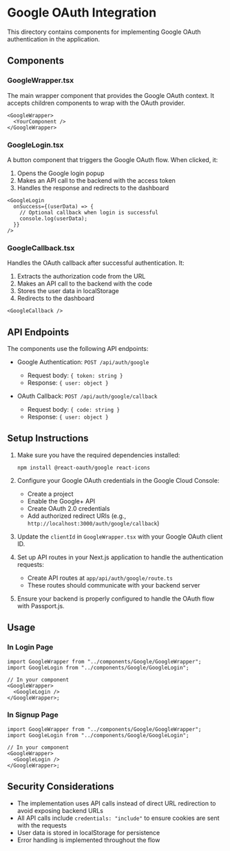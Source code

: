 # Google OAuth Integration

This directory contains components for implementing Google OAuth authentication in the application.

## Components

### GoogleWrapper.tsx

The main wrapper component that provides the Google OAuth context. It accepts children components to wrap with the OAuth provider.

```tsx
<GoogleWrapper>
  <YourComponent />
</GoogleWrapper>
```

### GoogleLogin.tsx

A button component that triggers the Google OAuth flow. When clicked, it:

1. Opens the Google login popup
2. Makes an API call to the backend with the access token
3. Handles the response and redirects to the dashboard

```tsx
<GoogleLogin
  onSuccess={(userData) => {
    // Optional callback when login is successful
    console.log(userData);
  }}
/>
```

### GoogleCallback.tsx

Handles the OAuth callback after successful authentication. It:

1. Extracts the authorization code from the URL
2. Makes an API call to the backend with the code
3. Stores the user data in localStorage
4. Redirects to the dashboard

```tsx
<GoogleCallback />
```

## API Endpoints

The components use the following API endpoints:

- Google Authentication: `POST /api/auth/google`

  - Request body: `{ token: string }`
  - Response: `{ user: object }`

- OAuth Callback: `POST /api/auth/google/callback`
  - Request body: `{ code: string }`
  - Response: `{ user: object }`

## Setup Instructions

1. Make sure you have the required dependencies installed:

   ```
   npm install @react-oauth/google react-icons
   ```

2. Configure your Google OAuth credentials in the Google Cloud Console:

   - Create a project
   - Enable the Google+ API
   - Create OAuth 2.0 credentials
   - Add authorized redirect URIs (e.g., `http://localhost:3000/auth/google/callback`)

3. Update the `clientId` in `GoogleWrapper.tsx` with your Google OAuth client ID.

4. Set up API routes in your Next.js application to handle the authentication requests:

   - Create API routes at `app/api/auth/google/route.ts`
   - These routes should communicate with your backend server

5. Ensure your backend is properly configured to handle the OAuth flow with Passport.js.

## Usage

### In Login Page

```tsx
import GoogleWrapper from "../components/Google/GoogleWrapper";
import GoogleLogin from "../components/Google/GoogleLogin";

// In your component
<GoogleWrapper>
  <GoogleLogin />
</GoogleWrapper>;
```

### In Signup Page

```tsx
import GoogleWrapper from "../components/Google/GoogleWrapper";
import GoogleLogin from "../components/Google/GoogleLogin";

// In your component
<GoogleWrapper>
  <GoogleLogin />
</GoogleWrapper>;
```

## Security Considerations

- The implementation uses API calls instead of direct URL redirection to avoid exposing backend URLs
- All API calls include `credentials: "include"` to ensure cookies are sent with the requests
- User data is stored in localStorage for persistence
- Error handling is implemented throughout the flow
